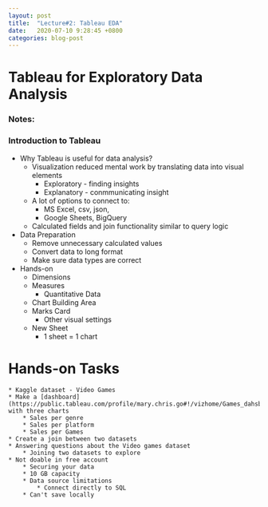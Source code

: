 ```yaml
---
layout: post
title:  "Lecture#2: Tableau EDA"
date:   2020-07-10 9:28:45 +0800
categories: blog-post
---
```


# **Tableau for Exploratory Data Analysis** 


###  **Notes:**

### Introduction to Tableau

* Why Tableau is useful for data analysis?
    * Visualization reduced mental work by translating data into visual elements
        * Exploratory - finding insights
        * Explanatory - conmmunicating insight
    * A lot of options to connect to:
        * MS Excel, csv, json,
        * Google Sheets, BigQuery
    * Calculated fields and join functionality similar to query logic 
* Data Preparation
    * Remove unnecessary calculated values
    * Convert data to long format
    * Make sure data types are correct
* Hands-on
    * Dimensions
    * Measures
        * Quantitative Data
    *  Chart Building Area
    * Marks Card
        * Other visual settings
    * New Sheet
        * 1 sheet = 1 chart


# Hands-on Tasks

    * Kaggle dataset - Video Games
    * Make a [dashboard](https://public.tableau.com/profile/mary.chris.go#!/vizhome/Games_dahsboard/Dashboard1) with three charts
        * Sales per genre
        * Sales per platform
        * Sales per Games
    * Create a join between two datasets 
    * Answering questions about the Video games dataset
        * Joining two datasets to explore 
    * Not doable in free account
        * Securing your data
        * 10 GB capacity
        * Data source limitations 
            * Connect directly to SQL
        * Can't save locally